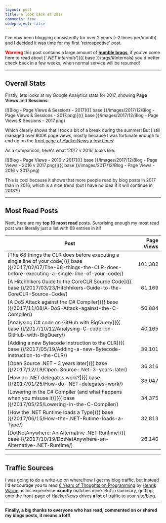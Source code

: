 ```yaml
---
layout: post
title: A look back at 2017
comments: true
codeproject: false
---
```


I've now been blogging consistently for over 2 years (~2 times per/month) and I decided it was time for my first 'retrospective' post. 

<strong style="color:red">Warning</strong> this post contains a large amount of [**humble brags**](https://www.urbandictionary.com/define.php?term=humblebrag), if you've come here to read about ['*.NET internals*']({{ base }}/tags/#Internals) you'd better check back in a few weeks, when normal service will be resumed!

----

## Overall Stats

Firstly, lets looks at my Google Analytics stats for 2017, showing **Page Views** and **Sessions**:

[![Blog - Page Views & Sessions - 2017]({{ base }}/images/2017/12/Blog - Page Views & Sessions - 2017.png)]({{ base }}/images/2017/12/Blog - Page Views & Sessions - 2017.png)

Which clearly shows that I took a bit of a break during the summer! But I still managed over 800K page views, mostly because I was fortunate enough to end up on the [front page of HackerNews a few times](https://hn.algolia.com/?query=mattwarren.org%2F2017&sort=byPopularity&prefix&page=0&dateRange=pastYear&type=story)!

As a comparison, here's what '2017 v 2016' looks like:

[![Blog - Page Views - 2016 v 2017]({{ base }}/images/2017/12/Blog - Page Views - 2016 v 2017.png)]({{ base }}/images/2017/12/Blog - Page Views - 2016 v 2017.png)

This is cool because it shows that more people read by blog posts in 2017 than in 2016, which is a nice trend (but I have no idea if it will continue in 2018?!)

----

## Most Read Posts

Next, here are my **top 10 most read** posts. Surprising enough my most read post was literally just a list with 68 entries in it!!

| Post | Page Views |
|------|-----------:|
| [The 68 things the CLR does before executing a single line of your code]({{ base }}/2017/02/07/The-68-things-the-CLR-does-before-executing-a-single-line-of-your-code/) | 101,382 |
| [A Hitchhikers Guide to the CoreCLR Source Code]({{ base }}/2017/03/23/Hitchhikers-Guide-to-the-CoreCLR-Source-Code/) | 61,169 |
| [A DoS Attack against the C# Compiler]({{ base }}/2017/11/08/A-DoS-Attack-against-the-C-Compiler/) | 50,884 |
| [Analysing C# code on GitHub with BigQuery]({{ base }}/2017/10/12/Analysing-C-code-on-GitHub-with-BigQuery/) | 40,165 |
| [Adding a new Bytecode Instruction to the CLR]({{ base }}/2017/05/19/Adding-a-new-Bytecode-Instruction-to-the-CLR/) | 39,101 |
| [Open Source .NET – 3 years later]({{ base }}/2017/12/19/Open-Source-.Net-3-years-later) | 36,316 |
| [How do .NET delegates work?]({{ base }}/2017/01/25/How-do-.NET-delegates-work/) | 36,047 |
| [Lowering in the C# Compiler (and what happens when you misuse it)]({{ base }}/2017/05/25/Lowering-in-the-C-Compiler/) | 34,375 |
| [How the .NET Runtime loads a Type]({{ base }}/2017/06/15/How-the-.NET-Rutime-loads-a-Type/) | 32,813 |
| [DotNetAnywhere: An Alternative .NET Runtime]({{ base }}/2017/10/19/DotNetAnywhere-an-Alternative-.NET-Runtime/) | 26,140 |

----

## Traffic Sources

I was going to do a write-up on where/how I get my blog traffic, but instead I'd encourage you to read [6 Years of Thoughts on Programming](https://henrikwarne.com/2017/11/26/6-years-of-thoughts-on-programming) by [Henrik Warne](https://twitter.com/henrikwarne) as his experience **exactly** matches mine. But in summary, getting onto the front-page of [HackerNews](http://news.ycombinator.com/) drives **a lot** of traffic to your site/blog.

----

**Finally, a big thanks to everyone who has read, commented on or shared my blogs posts, it means a lot!!**



